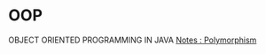 # OOP
OBJECT ORIENTED PROGRAMMING IN JAVA
[Notes : Polymorphism](https://www.notion.so/samarthdagade/Polymorphism-495fbbbd440b4348a35c16e1f488400e?pvs=4)
